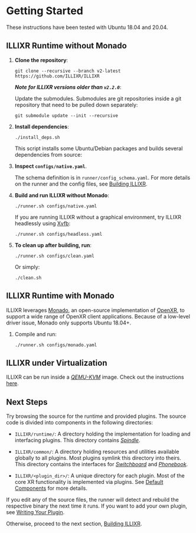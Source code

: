 # Getting Started

These instructions have been tested with Ubuntu 18.04 and 20.04.


## ILLIXR Runtime without Monado

1.  **Clone the repository**:

    <!--- language: lang-shell -->
        git clone --recursive --branch v2-latest https://github.com/ILLIXR/ILLIXR

    ***Note for ILLIXR versions older than `v2.2.0`***:

    Update the submodules.
    Submodules are git repositories inside a git repository that need to be pulled down separately:

    <!--- language: lang-shell -->
        git submodule update --init --recursive

1.  **Install dependencies**:

    <!--- language: lang-shell -->
        ./install_deps.sh

    This script installs some Ubuntu/Debian packages and builds several dependencies from source:

1.  **Inspect `configs/native.yaml`**.

    The schema definition is in `runner/config_schema.yaml`.
    For more details on the runner and the config files, see [Building ILLIXR][12].

1.  **Build and run ILLIXR without Monado**:

    <!--- language: lang-shell -->
        ./runner.sh configs/native.yaml

    If you are running ILLIXR without a graphical environment,
        try ILLIXR headlessly using [Xvfb][17]:

    <!--- language: lang-shell -->
        ./runner.sh configs/headless.yaml

1.  **To clean up after building, run**:

    <!--- language: lang-shell -->
        ./runner.sh configs/clean.yaml

    Or simply:

    <!--- language: lang-shell -->
        ./clean.sh


## ILLIXR Runtime with Monado

ILLIXR leverages [Monado][18], an open-source implementation of [OpenXR][19],
    to support a wide range of OpenXR client applications.
Because of a low-level driver issue, Monado only supports Ubuntu 18.04+.

1.  Compile and run:

    <!--- language: lang-shell -->
        ./runner.sh configs/monado.yaml


## ILLIXR under Virtualization

ILLIXR can be run inside a [_QEMU-KVM_][20] image.
Check out the instructions [here][16].


## Next Steps

Try browsing the source for the runtime and provided plugins.
The source code is divided into components in the following directories:

-   `ILLIXR/runtime/`:
    A directory holding the implementation for loading and interfacing plugins.
    This directory contains [_Spindle_][13].

-   `ILLIXR/common/`:
    A directory holding resources and utilities available globally to all plugins.
    Most plugins symlink this directory into theirs.
    This directory contains the interfaces for [_Switchboard_][14] and [_Phonebook_][15].

-   `ILLIXR/<plugin_dir>/`:
    A unique directory for each plugin.
    Most of the core XR functionality is implemented via plugins.
    See [Default Components][10] for more details.

If you edit any of the source files, the runner will detect and rebuild the respective binary
    the next time it runs.
If you want to add your own plugin, see [Writing Your Plugin][11].

Otherwise, proceed to the next section, [Building ILLIXR][12].


[//]: # (- Internal -)

[10]:   illixr_plugins.md
[11]:   writing_your_plugin.md
[12]:   building_illixr.md
[13]:   glossary.md#spindle
[14]:   glossary.md#switchboard
[15]:   glossary.md#phonebook
[16]:   qemu.md
[17]:   glossary.md#xvfb
[18]:   glossary.md#monado
[19]:   glossary.md#openxr
[20]:   glossary.md#qemu-kvm
